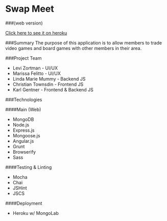 Swap Meet
=========
###(web version)
<br>

<a href="https://swapmeetproject.herokuapp.com/">Click here to see it on heroku</a>

###Summary
The purpose of this application is to allow members to trade video games and board games with other members in their area.


###Project Team
* Levi Zortman - UI/UX
* Marissa Felitto - UI/UX
* Linda Marie Mummy - Backend JS
* Christian Townsdin - Frontend JS
* Karl Gentner - Frontend & Backend JS


###Technologies

####Main (Web)
* MongoDB
* Node.js
* Express.js
* Mongoose.js
* Angular.js
* Grunt
* Browserify
* Sass

####Testing & Linting
* Mocha
* Chai
* JSHint
* JSCS

####Deployment
* Heroku w/ MongoLab
